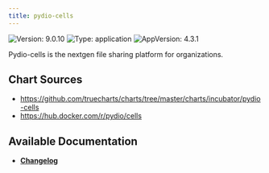 ```yaml
---
title: pydio-cells
---
```


![Version: 9.0.10](https://img.shields.io/badge/Version-9.0.10-informational?style=flat-square) ![Type: application](https://img.shields.io/badge/Type-application-informational?style=flat-square) ![AppVersion: 4.3.1](https://img.shields.io/badge/AppVersion-4.3.1-informational?style=flat-square)

Pydio-cells is the nextgen file sharing platform for organizations.

## Chart Sources

- https://github.com/truecharts/charts/tree/master/charts/incubator/pydio-cells
- https://hub.docker.com/r/pydio/cells

## Available Documentation

- [**Changelog**](./CHANGELOG.md)

